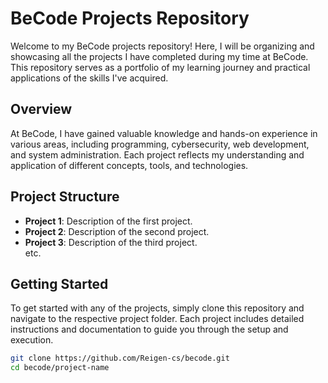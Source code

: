 # BeCode Projects Repository

Welcome to my BeCode projects repository! Here, I will be organizing and showcasing all the projects I have completed during my time at BeCode. 
This repository serves as a portfolio of my learning journey and practical applications of the skills I've acquired.

## Overview

At BeCode, I have gained valuable knowledge and hands-on experience in various areas, including programming, cybersecurity, web development, and system administration. Each project reflects my understanding and application of different concepts, tools, and technologies.

## Project Structure

- **Project 1**: Description of the first project.  
- **Project 2**: Description of the second project.  
- **Project 3**: Description of the third project.  
  etc.

## Getting Started

To get started with any of the projects, simply clone this repository and navigate to the respective project folder. Each project includes detailed instructions and documentation to guide you through the setup and execution.

```bash
git clone https://github.com/Reigen-cs/becode.git
cd becode/project-name
